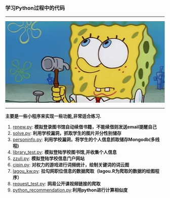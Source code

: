 ### 学习Python过程中的代码
***************************************************************************************
![img](ss.jpg)
***************************************************************************************

**主要是一些小程序来实现一些功能,非常适合练习.**

1. [renew.py](/renew.py): **模拟登录图书馆自动续借书籍，不能续借则发送email提醒自己**
2. [solve.py](/solve.py): **利用学校漏洞，抓取学生的图片并分性别储存**
3. [personinfo.py](/personInfo.py): **利用学校漏洞，将学生的个人信息抓取储存Mongodb(多线程)**
4. [library_test.py](/library_test.py): **模拟登陆学校图书馆,并收集个人信息**
5. [zzuli.py](/zzuli.py): **模拟登陆学校信息门户网站**
6. [cipin.py](/cipin.py): **对权力的游戏进行词频统计，绘制关键词的词云图**
7. [lagou_kw.py](/lagou_kw.py): **拉勾网职位信息的数据爬取（lagou.R为爬取的数据的绘图程序）**
8. [request_test.py](/requests_test.py): **网易公开课视频链接的爬取**
9. [python_recommendation.py](/python_recommendation.py):**利用python进行计算相似度**




